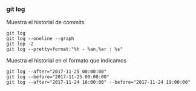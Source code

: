 ### git log
Muestra el historial de commits

```
git log
git log --oneline --graph
git lop -2
git log --pretty=format:"%h - %an,%ar : %s"
```
Muestra el historial en el formato que indicamos

```
git log --after="2017-11-25 00:00:00"
git log --before="2017-11-25 00:00:00"
git log --after="2017-11-24 16:00:00" --before="2017-11-24 19:00:00"
